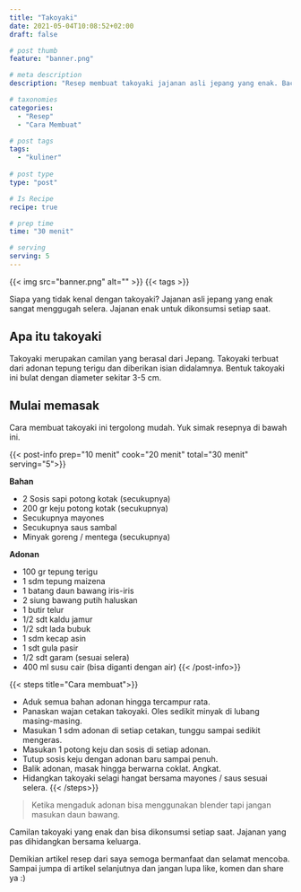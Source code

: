 ```yaml
---
title: "Takoyaki"
date: 2021-05-04T10:08:52+02:00
draft: false

# post thumb
feature: "banner.png"

# meta description
description: "Resep membuat takoyaki jajanan asli jepang yang enak. Baca selengkapnya disini."

# taxonomies
categories:
  - "Resep"
  - "Cara Membuat"

# post tags
tags:
  - "kuliner"
  
# post type
type: "post"

# Is Recipe
recipe: true

# prep time
time: "30 menit"

# serving
serving: 5
---
```


{{< img src="banner.png" alt="" >}}
{{< tags >}}

Siapa yang tidak kenal dengan takoyaki? Jajanan asli jepang yang enak sangat menggugah selera. Jajanan enak untuk dikonsumsi setiap saat.

## Apa itu takoyaki

Takoyaki merupakan camilan yang berasal dari Jepang. Takoyaki terbuat dari adonan tepung terigu dan diberikan isian didalamnya. Bentuk takoyaki ini bulat dengan diameter sekitar 3-5 cm.

## Mulai memasak

Cara membuat takoyaki ini tergolong mudah. Yuk simak resepnya di bawah ini.

{{< post-info prep="10 menit" cook="20 menit" total="30 menit" serving="5">}}

__Bahan__

-   2 Sosis sapi potong kotak (secukupnya)
-   200 gr keju potong kotak (secukupnya)
-   Secukupnya mayones
-   Secukupnya saus sambal
-   Minyak goreng / mentega (secukupnya)

__Adonan__

-   100 gr tepung terigu
-   1 sdm tepung maizena
-   1 batang daun bawang iris-iris
-   2 siung bawang putih haluskan
-   1 butir telur
-   1/2 sdt kaldu jamur
-   1/2 sdt lada bubuk
-   1 sdm kecap asin
-   1 sdt gula pasir
-   1/2 sdt garam (sesuai selera)
-   400 ml susu cair (bisa diganti dengan air)
{{< /post-info>}}

{{< steps title="Cara membuat">}}
-   Aduk semua bahan adonan hingga tercampur rata.
-   Panaskan wajan cetakan takoyaki. Oles sedikit minyak di lubang masing-masing.
-   Masukan 1 sdm adonan di setiap cetakan, tunggu sampai sedikit mengeras.
-   Masukan 1 potong keju dan sosis di setiap adonan.
-   Tutup sosis keju dengan adonan baru sampai penuh.
-   Balik adonan, masak hingga berwarna coklat. Angkat.
-   Hidangkan takoyaki selagi hangat bersama mayones / saus sesuai selera.
{{< /steps>}}

> Ketika mengaduk adonan bisa menggunakan blender tapi jangan masukan daun bawang.

Camilan takoyaki yang enak dan bisa dikonsumsi setiap saat. Jajanan yang pas dihidangkan bersama keluarga.

Demikian artikel resep dari saya semoga bermanfaat dan selamat mencoba. Sampai jumpa di artikel selanjutnya dan jangan lupa like, komen dan share ya :)